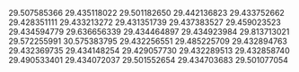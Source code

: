 29.507585366
29.435118022
29.501182650
29.442136823
29.433752662
29.428351111
29.433213272
29.431351739
29.437383527
29.459023523
29.434594779
29.636656339
29.434464897
29.434923984
29.813713021
29.572255991
30.575383795
29.432256551
29.485225709
29.432894763
29.432369735
29.434148254
29.429057730
29.432289513
29.432858740
29.490533401
29.434072037
29.501552654
29.434703683
29.501077054
